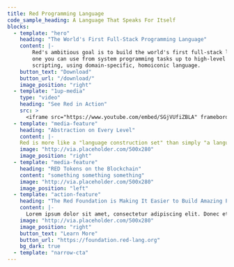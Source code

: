 ```yaml
---
title: Red Programming Language
code_sample_heading: A Language That Speaks For Itself
blocks:
  - template: "hero"
    heading: "The World's First Full-Stack Programming Language"
    content: |-
        Red's ambitious goal is to build the world's first full-stack language:
        one you can use from system programming tasks up to high-level
        scripting, using domain-specific, homoiconic language.
    button_text: "Download"
    button_url: "/download/"
    image_position: "right"
  - template: "1up-media"
    type: "video"
    heading: "See Red in Action"
    src: >
      <iframe src="https://www.youtube.com/embed/SGjVUfiZBLA" frameborder="0" allow="autoplay; encrypted-media" allowfullscreen></iframe>
  - template: "media-feature"
    heading: "Abstraction on Every Level"
    content: |-
    Red is more like a "language construction set" than simply "a language." Whether you’re writing a device driver, a platform-native GUI application, or a shared library, Red's flexibility lets you use a common syntax to code at the right level of abstraction for the task.
    image: "http://via.placeholder.com/500x280"
    image_position: "right"
  - template: "media-feature"
    heading: "RED Tokens on the Blockchain"
    content: "something something something"
    image: "http://via.placeholder.com/500x280"
    image_position: "left"
  - template: "action-feature"
    heading: "The Red Foundation is Making It Easier to Build Amazing Products with Red."
    content: |-
      Lorem ipsum dolor sit amet, consectetur adipiscing elit. Donec et lorem sed quam porta rhoncus. Pellentesque porttitor nisi sit amet tortor tristique, nec euismod odio laoreet. Vivamus non elementum sem, non sodales dolor.
    image: "http://via.placeholder.com/500x280"
    image_position: "right"
    button_text: "Learn More"
    button_url: "https://foundation.red-lang.org"
    bg_dark: true
  - template: "narrow-cta"
---
```

